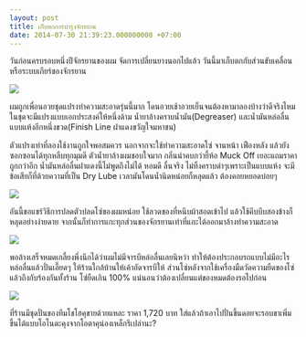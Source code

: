 ```yaml
---
layout: post
title: เก็บตกการบำรุงจักรยาน
date: 2014-07-30 21:39:23.000000000 +07:00
---
```

วันก่อนครบรอบหนึ่งปีจักรยานของผม จัดการเปลี่ยนยางนอกไปแล้ว วันนี้มาเก็บตกกับส่วนขับเคลื่อนหรือระบบเกียร์ของจักรยาน

![](https://lh3.googleusercontent.com/-_fZkaYE9nmE/U9eCDZ5fuVI/AAAAAAAAIqo/U7XQb-kwqCQ/w729-h985-no/IMG_20140729_181345.jpg)

ผมถูกเพื่อนอวยชุดแปรงทำความสะอาดรุ่นนี้มาก โดนอวยเช้าอวยเย็นจนต้องหามาลองบ้างว่าดีจริงไหม ในชุดจะมีแปรงแบบเอกประสงค์ให้หนึ่งด้าม น้ำยาล้างคราบน้ำมัน(Degreaser) และน้ำมันหล่อลื่นแบบแห้งอีกหนึ่งขวด(Finish Line ฝาแดงขวัญใจมหาชน)

ตัวแปรงเท่าที่ลองใช้งานถูกใจพอสมควร นอกจากจะใช้ทำความสะอาดโซ่ จานหน้า เฟืองหลัง แล้วยังซอกซอนได้ทุกหลืบทุกมุมดี ตัวน้ำยาล้างผมชอบใจมาก กลิ่นน่าคบกว่ายี้ห้อ Muck Off เยอะแถมราคาถูกกว่าอีก น้ำมันหล่อลื่นฝาแดงนี้ไม่พูดถึงไม่ได้ หอมดี ลื่นจริง ไม่ทิ้งคราบดำๆเพราะเป็นแบบแห้ง จะมีข้อเสียก็ที่ด้วยความที่เป็น Dry Lube เวลามันโดนน้ำนิดหน่อยก็หลุดแล้ว ต้องคอยหยอดบ่อยๆ

![](https://lh4.googleusercontent.com/-mREmsE8osmU/U9ezIRTpLXI/AAAAAAAAIqw/vKKKAKXdmsk/w1477-h985-no/IMG_20140729_214329.jpg)

อันนี้ขอแชร์วิธีการปลดตัวปลดโซ่ของผมหน่อย ใช้ลวดของที่หนีบผ้าสอดเข้าไป แล้วใช้คีบบีบสองข้างก็หลุดอย่างง่ายดาย จากนั้นก็ทำการแกะทุกส่วนของจักรยานเท่าที่แกะได้ออกมาล้างทำความสะอาด

![](https://lh5.googleusercontent.com/-t86okWMM4hI/U9eTX7JBvdI/AAAAAAAAIqg/1bZdWTyglWM/w1478-h985-no/IMG_20140729_190346.jpg)

พอล้างเสร็จหมดเกลี้ยงพึ่งนึกได้ว่าผมไม่มีจารบีหล่อลื่นเลยนิหว่า ทำให้ต้องประกอบรถแบบไม่มีอะไรหล่อลื่นแล้วปั่นเอี๊ยดๆ ให้ร้านใกล้บ้านให้เค้าอัดจารบีให้ ส่วนโซ่หลังจากใช้เครื่องมืดวัดความยืดของโซ่แล้วถึงกับร้องกันทั้งร้าน โซ่ยืดเกิน 100% แน่นอนว่าต้องเปลี่ยนแต่ของหมดต้องรอไปก่อน

![](https://lh4.googleusercontent.com/-ozhG_UmA24g/U9eTaC6ycvI/AAAAAAAAIqY/kZWulQJdBFA/w739-h985-no/IMG_20140729_190848.jpg)

ที่ร้านมีชุดปั่นของทีมโชโฮคุขายด้วยแหละ ราคา 1,720 บาท ใส่แล้วถ้าเอาไปปั่นขึ้นดอยจะรอบขาเพิ่มขึ้นได้แบบโอโนดะคุงจากโอตาคุน่องเหล็กรึเปล่านะ?
